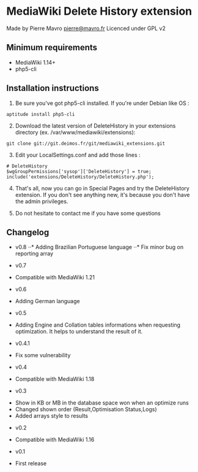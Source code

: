 MediaWiki Delete History extension
==================================

Made by Pierre Mavro <pierre@mavro.fr>
Licenced under GPL v2

Minimum requirements
--------------------
* MediaWiki 1.14+
* php5-cli

Installation instructions
-------------------------
1. Be sure you've got php5-cli installed. If you're under Debian like OS :
```
aptitude install php5-cli
```

2. Download the latest version of DeleteHistory in your extensions directory (ex. /var/www/mediawiki/extensions):
```
git clone git://git.deimos.fr/git/mediawiki_extensions.git
```

3. Edit your LocalSettings.conf and add those lines :
```
# DeleteHistory
$wgGroupPermissions['sysop']['DeleteHistory'] = true;
include('extensions/DeleteHistory/DeleteHistory.php');
```
4. That's all, now you can go in Special Pages and try the DeleteHistory extension. If you don't see anything new, it's because you don't have the admin privileges.

5. Do not hesitate to contact me if you have some questions

Changelog
---------
* v0.8
⋅⋅* Adding Brazilian Portuguese language
⋅⋅* Fix minor bug on reporting array

- v0.7
* Compatible with MediaWiki 1.21

- v0.6
* Adding German language

- v0.5
* Adding Engine and Collation tables informations when requesting optimization. It helps to understand the result of it.

- v0.4.1
* Fix some vulnerability

- v0.4
* Compatible with MediaWiki 1.18

- v0.3
* Show in KB or MB in the database space won when an optimize runs
* Changed shown order (Result,Optimisation Status,Logs)
* Added arrays style to results

- v0.2
* Compatible with MediaWiki 1.16

- v0.1
* First release

